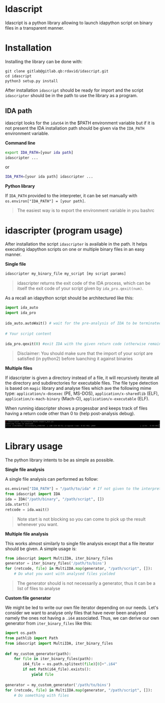 # Idascript

Idascript is a python library allowing to launch idapython script on binary files in a transparent manner.

# Installation

Installing the library can be done with:

    git clone gitlab@gitlab.qb:rdavid/idascript.git
    cd idascript
    python3 setup.py install

After installation `idascript` should be ready for import and the script `idascripter`
should be in the path to use the library as a program.

## IDA path

idascript looks for the `idat64`
in the $PATH environment variable but if it is not present the IDA installation path
should be given via the `IDA_PATH` environment variable.

**Command line**

```bash
export IDA_PATH=[your ida path]
idascripter ...
```
or

```bash
IDA_PATH=[your ida path] idascripter ...
```

**Python library**

If `IDA_PATH` provided to the interpreter, it can be set manually with `os.environ["IDA_PATH"] = [your path]`.

> The easiest way is to export the environment variable in you bashrc

# idascripter (program usage)

After installation the script `idascripter` is available in the path. It helps
executing idapython scripts on one or multiple binary files in an easy manner.

**Single file**

```bash
idascripter my_binary_file my_script [my script params]
```

> idascripter returns the exit code of the IDA process, which can be itself the exit code of your
script given by `ida_pro.qexit(num)`.

As a recall an idapython script should be architectured like this:

```python
import ida_auto
import ida_pro

ida_auto.autoWait() # wait for the pre-analysis of IDA to be terminated

# Your script content

ida_pro.qexit(0) #exit IDA with the given return code (otherwise remains opened)
```

> Disclaimer: You should make sure that the import of your script are satisfied (in python2) before
luanching it against binaries

**Multiple files**

If idascripter is given a directory instead of a file, it will recursively iterate all the directory and
subdirectories for executable files. The file type detection is based on `magic` library and analyse files
which ave the following mime type: `application/x-dosexec` (PE, MS-DOS), `application/x-sharedlib` (ELF),
`application/x-mach-binary` (Mach-O), `application/x-executable` (ELF).

When running idascripter shows a progessbar and keeps track of files having a return code other than 0 to
(help post-analysis debug).

![MultiIDA](docs/multi_ida_screenshot.png)


# Library usage

The python library intents to be as simple as possible. 

**Single file analysis**

A single file analysis can performed as follow:

```python
os.environ["IDA_PATH"] = "/path/to/ida" # If not given to the interpreter directly
from idascript import IDA
ida = IDA("/path/binary", "/path/script", [])
ida.start()
retcode = ida.wait()
```

> Note start is not blocking so you can come to pick up the result whenever you want.

**Multiple file analysis**

This works almost similarly to single file analysis except that a file
iterator should be given. A simple usage is:

```python
from idascript import MultiIDA, iter_binary_files
generator = iter_binary_files('/path/to/bins')
for (retcode, file) in MultiIDA.map(generator, "/path/script", []):
    # Do what you want with analysed files yielded
```

> The generator should is not necessarily a generator, thus it can be a list of files to analyse


**Custom file generator**

We might be led to write our own file iterator depending on our needs. Let's consider we want
to analyse only files that have never been analysed namely the ones not having a `.i64` associated.
Thus, we can derive our own generator from `iter_binary_files` like this:

```python
import os.path
from pathlib import Path
from idascript import MultiIDA, iter_binary_files

def my_custom_generator(path):
    for file in iter_binary_files(path):
        i64_file = os.path.splitext(file)[0]+".i64"
        if not Path(i64_file).exists():
            yield file

generator = my_custom_generator('/path/to/bins')
for (retcode, file) in MultiIDA.map(generator, "/path/script", []):
    # Do something with files
```

